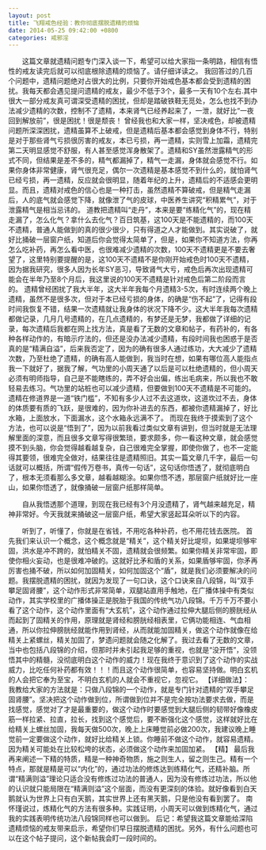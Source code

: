 ```yaml
---
layout: post
title: 飞翔戒色经验：教你彻底摆脱遗精的烦恼
date: 2014-05-25 09:42:00 +0800
categories: 戒邪淫
---
```


　　这篇文章就遗精问题专门深入谈一下，希望可以给大家指一条明路，相信有悟性的戒友读完后就可以彻底根除遗精的烦恼了。请仔细详读之。 我回答过的几百个问题中，遗精问题绝对占很大的比例，只要你开始戒色基本都会受到遗精的困扰。我每天都会遇见提问遗精的戒友，最少不低于3个，最多一天有10个左右.其中很大一部分戒友真可谓深受遗精的困扰，但却是踏破铁鞋无觅处，怎么也找不到办法减少遗精的次数，控制不了遗精，本来肾气已经养起来了，一泄，就好比“一夜回到解放前”，很是困扰！很是颓丧！ 曾经我也和大家一样，坚决戒色，却被遗精问题所深深困扰，遗精虽算不上破戒，但是遗精后基本都会感觉到身体不行，特别是对于那些肾气亏损很厉害的戒友，本已亏损，再一遗精，实则雪上加霜，遗精完第二天明显感觉不舒服，有人甚至感觉浑身散架了。遗精和SY虽然泄露精气的形式不同，但结果是差不多的，精气都漏掉了，精气一走漏，身体就会感觉不行。如果你身体非常健康，肾气很充足，偶尔一次遗精是基本感觉不到什么的，就怕肾气已经亏损，再一遗精，反应就会很明显，随着年纪的上升，遗精后的不适感会更明显。而且，遗精对戒色的信心也是一种打击，虽然遗精不算破戒，但是精气走漏后，人的底气就会感觉下降，就像泄了气的皮球，中医养生讲究“积精累气”，对于泄露精气是相当忌讳的。 道教把遗精叫“走丹”，本来是要“练精化气”的，现在精走漏了，怎么化气？拿什么去化气？百日筑基，这100天是不能遗精的，而100天不遗精，普通人能做到的真的很少很少，只有得道之人才能做到。其实说破了，就好比捅破一层窗户纸，知道后你会觉得太简单了，但是，如果你不知道方法，你再怎么吃补药，再怎么看中医，也很难减少遗精的次数，100天不遗精更是不要去奢望了，这里特别要提醒的是，这100天不遗精不是你刚开始戒色时100天不遗精，因为据我研究，很多人因为长年SY恶习，导致肾气大亏，戒色后再次出现遗精可能会在半年乃至8个月后，我这里说的100天不遗精是针对戒色后第二阶段而言的。 遗精曾经困扰了我大半年，这大半年我每个月遗精3-5次，有时连续两个晚上遗精，虽然不是很多次，但对于本已经亏损的身体，的确是“伤不起”了，记得有段时间我恢复不错，结果一次遗精就让我身体的状况下降不少。这大半年我每次遗精都做记录，几月几号遗精的，在几点遗精的，有梦还是无梦，我都做了详细的记录，每次遗精后我都在网上找方法，真是看了无数的文章和帖子，有药补的，有各种各样动作的，有暗示疗法的，但还是没办法减少遗精，有段时间我也困惑于是否真的是“精满自溢”，后来我否定了，因为的确有很多人通过练功，大大减少了遗精次数，乃至杜绝了遗精，的确有高人能做到，我当时在想，如果有哪位高人能指点我一下就好了，据我了解，气功里的小周天通了以后是可以杜绝遗精的，但小周天必须有明师指导，自己是不能瞎练的，弄不好会出偏，练出毛病来，所以我也不敢轻易去练习。气功里的站桩也可以减少遗精，但要做到100天不遗精是不可能的。遗精在修道界是一道“铁门槛”，不知有多少人过不去这道坎，这道坎过不去，身体的体质要有质的飞跃，是很难的，因为你补进去的东西，都被你遗精漏掉了，好比水箱，上面放水，下面漏水，这个水箱永远满不了。 而现在我终于摸索到了这个方法，也可以说是“悟到了”，因为以前我看过类似文章有讲到，但当时就是无法理解里面的深意，而且很多文章写得很繁琐，要求颇多，你一看这种文章，就会感觉摸不到头脑，你会觉得越看越复杂，自己很难完全掌握，即使你做了，也不一定能得其要领，很难完全做对，结果往往是遗精照旧。其实一篇文章几千字，最后一句话就可以概括，所谓“假传万卷书，真传一句话”，这句话你悟透了，就彻底明白了，根本无须看那么多文章，越看越糊涂。如果你悟不透，那层窗户纸就好比一座山，如果你悟透了，就像捅破一层窗户纸那样简单。
　　自从我悟透那个道理，到现在我已经有3个月没遗精了，肾气越来越充足，精神非常好。今天我就来捅破这一层窗户纸，希望大家竖起耳朵听以下的内容。
　　听到了，听懂了，你就是在省钱，不用吃各种补药，也不用花钱去医院。 首先我们来认识一个概念，这个概念就是“精关”，这个精关好比堤坝，如果堤坝够牢固，洪水是冲不跨的，就怕精关不固，遗精就会很频繁。如果你精关非常牢固，即使你相火妄动，也是很难冲破的。这就好比矛和盾的关系，如果盾够牢固，你矛再厉害也捅不破，所以如何加固精关，如何加固这个“盾”，就是我们必须要解决的问题。我摆脱遗精的困扰，就因为发现了一句口诀，这个口诀来自八段锦，叫“双手攀足固肾腰”，这个动作形式非常简单，双腿站直用手触地，在广播体操中有类似动作，其实学校里的广播体操正是脱胎于我国的传统气功八段锦。千万千万不要小看了这个动作，这个动作里面有“大玄机”，这个动作通过拉伸大腿后侧的膀胱经从而起到了固精关的作用，原理就是肾经和膀胱经相表里，它俩功能相连、气血相通，所以你拉伸膀胱经就能作用到肾经，从而就能加固精关，做这个动作就像在给精关上紧螺丝，精关加固了，梦遗问题就会随之化解了。我过去看了无数的文章，当中也包括八段锦的介绍，但那时并未引起我足够的重视，也就是“没开悟”，没领悟其中的精髓，没彻底明白这个动作的威力！现在我终于意识到了这个动作的实战威力，比吃任何补药都有效！！！而且这个动作很简单，也容易坚持做。明白玄机的人会把它奉为至宝，不明白玄机的人就会不重视它，忽视它。 【详细做法】： 我教给大家的方法就是：只做八段锦的一个动作，就是专门针对遗精的“双手攀足固肾腰”。坚决把这个动作做到位，所谓做到位并不是完全按功法要求去做，而是找感觉，感觉对了才是最重要的，做这个动作时要感觉到大腿后侧的韧带好像橡皮筋一样拉紧、拉直，拉长，找到这个感觉后，要不断强化这个感觉，这样就好比在给精关上螺丝加固，我每天做500次，晚上上床睡觉前必做200次，我建议晚上睡觉前一定要做这个动作，就好比给精关上锁。你睡前不做这个动作，就容易遗精。因为精关可能处在比较松垮的状态，必须做这个动作来加固加紧。 【精】 最后我再来阐述一下精的特质，精是一种神奇物质，施之则生人，留之则生己。精有一个特点，那就是精是可以“内化”的，通过功法的修炼达到练精化气，还精补脑。所谓“精满则溢”理论只适合没有修炼过功法的普通人，因为没有修炼过功法，所以他的认识就只能局限在“精满则溢”这个层面，而没有更深刻的体验。就好像看到白天鹅就认为世界上只有白天鹅，其实世界上还有黑天鹅，只是他没有看到罢了。 南怀瑾说过，炼精化气的方法有很多种。实践证明，小周天可以做到炼精化气，通过我的实践表明传统功法八段锦同样也可以做到。 后记：希望我这篇文章能给深陷遗精烦恼的戒友带来启示，希望你们早日摆脱遗精的困扰。另外，有什么问题也可以在这个帖子提问，这个新帖我会盯一段时间的。 